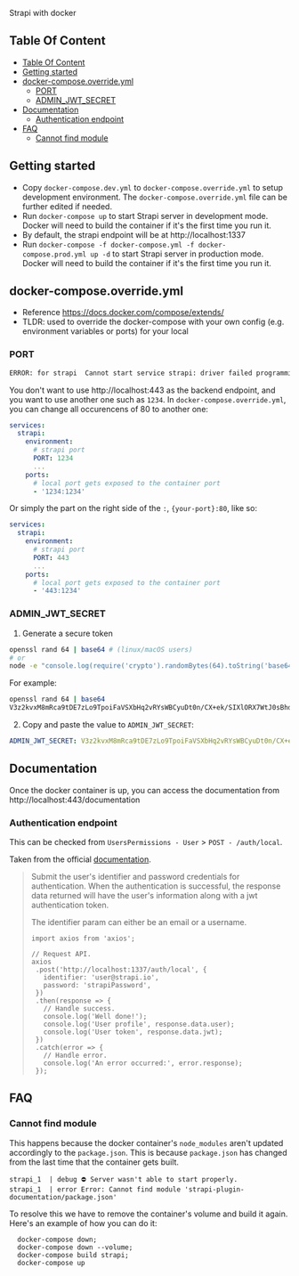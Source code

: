 Strapi with docker

## Table Of Content

- [Table Of Content](#table-of-content)
- [Getting started](#getting-started)
- [docker-compose.override.yml](#docker-composeoverrideyml)
  - [PORT](#port)
  - [ADMIN_JWT_SECRET](#admin_jwt_secret)
- [Documentation](#documentation)
  - [Authentication endpoint](#authentication-endpoint)
- [FAQ](#faq)
  - [Cannot find module](#cannot-find-module)

## Getting started

- Copy `docker-compose.dev.yml` to `docker-compose.override.yml` to setup development environment. The `docker-compose.override.yml` file can be further edited if needed.
- Run `docker-compose up` to start Strapi server in development mode. Docker will need to build the container if it's the first time you run it.
- By default, the strapi endpoint will be at http://localhost:1337
- Run `docker-compose -f docker-compose.yml -f docker-compose.prod.yml up -d` to start Strapi server in production mode. Docker will need to build the container if it's the first time you run it.

## docker-compose.override.yml

- Reference https://docs.docker.com/compose/extends/
- TLDR: used to override the docker-compose with your own config (e.g. environment variables or ports) for your local

### PORT

```bash
ERROR: for strapi  Cannot start service strapi: driver failed programming external connectivity on endpoint strapi_strapi_1 (fac123aad08da1f0c4132cb3e041ab0e86092672d7b65e7b6133fb232836cba0): Bind for 0.0.0.0:80 failed: port is already allocated
```

You don't want to use http://localhost:443 as the backend endpoint, and you want to use another one such as `1234`.
In `docker-compose.override.yml`, you can change all occurencens of 80 to another one:

```yml
services:
  strapi:
    environment:
      # strapi port
      PORT: 1234
      ...
    ports:
      # local port gets exposed to the container port
      - '1234:1234'
```

Or simply the part on the right side of the `:`, `{your-port}:80`, like so:

```yml
services:
  strapi:
    environment:
      # strapi port
      PORT: 443
      ...
    ports:
      # local port gets exposed to the container port
      - '443:1234'
```

### ADMIN_JWT_SECRET

1. Generate a secure token

```bash
openssl rand 64 | base64 # (linux/macOS users)
# or
node -e "console.log(require('crypto').randomBytes(64).toString('base64'))" # (all users)
```

For example:

```bash
openssl rand 64 | base64
V3z2kvxM8mRca9tDE7zLo9TpoiFaVSXbHq2vRYsWBCyuDt0n/CX+ek/SIXlORX7WtJ0sBhdY+E22IIFp8Y/XXQ==
```

2. Copy and paste the value to `ADMIN_JWT_SECRET`:

```yml
ADMIN_JWT_SECRET: V3z2kvxM8mRca9tDE7zLo9TpoiFaVSXbHq2vRYsWBCyuDt0n/CX+ek/SIXlORX7WtJ0sBhdY+E22IIFp8Y/XXQ==
```

## Documentation

Once the docker container is up, you can access the documentation from http://localhost:443/documentation

### Authentication endpoint

This can be checked from `UsersPermissions - User` > `POST - /auth/local`.

Taken from the official [documentation](https://strapi.io/documentation/developer-docs/latest/development/plugins/users-permissions.html#login).

> Submit the user's identifier and password credentials for authentication. When the authentication is successful, the response data returned will have the user's information along with a jwt authentication token.
>
> The identifier param can either be an email or a username.
>
> ```
> import axios from 'axios';
>
> // Request API.
> axios
>  .post('http://localhost:1337/auth/local', {
>    identifier: 'user@strapi.io',
>    password: 'strapiPassword',
>  })
>  .then(response => {
>    // Handle success.
>    console.log('Well done!');
>    console.log('User profile', response.data.user);
>    console.log('User token', response.data.jwt);
>  })
>  .catch(error => {
>    // Handle error.
>    console.log('An error occurred:', error.response);
>  });
>
> ```

## FAQ

### Cannot find module

This happens because the docker container's `node_modules` aren't updated accordingly to the `package.json`. This is because `package.json` has changed from the last time that the container gets built.

```
strapi_1  | debug ⛔️ Server wasn't able to start properly.
strapi_1  | error Error: Cannot find module 'strapi-plugin-documentation/package.json'
```

To resolve this we have to remove the container's volume and build it again. Here's an example of how you can do it:

```
  docker-compose down;
  docker-compose down --volume;
  docker-compose build strapi;
  docker-compose up
```
